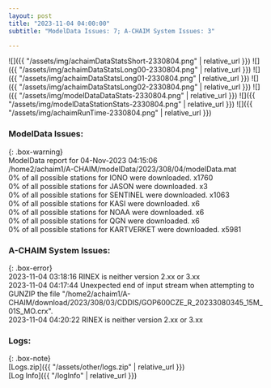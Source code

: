 ```yaml
---
layout: post
title: "2023-11-04 04:00:00"
subtitle: "ModelData Issues: 7; A-CHAIM System Issues: 3"

---
```


![]({{ "/assets/img/achaimDataStatsShort-2330804.png" | relative_url }})
![]({{ "/assets/img/achaimDataStatsLong00-2330804.png" | relative_url }})
![]({{ "/assets/img/achaimDataStatsLong01-2330804.png" | relative_url }})
![]({{ "/assets/img/achaimDataStatsLong02-2330804.png" | relative_url }})
![]({{ "/assets/img/modelDataDataStats-2330804.png" | relative_url }})
![]({{ "/assets/img/modelDataStationStats-2330804.png" | relative_url }})
![]({{ "/assets/img/achaimRunTime-2330804.png" | relative_url }})


### ModelData Issues:  
  
{: .box-warning}  
 ModelData report for 04-Nov-2023 04:15:06   
 /home2/achaim1/A-CHAIM/modelData/2023/308/04/modelData.mat   
 0% of all possible stations for IONO were downloaded. x1760   
 0% of all possible stations for JASON were downloaded. x3   
 0% of all possible stations for SENTINEL were downloaded. x1063   
 0% of all possible stations for KASI were downloaded. x6   
 0% of all possible stations for NOAA were downloaded. x6   
 0% of all possible stations for QGN were downloaded. x6   
 0% of all possible stations for KARTVERKET were downloaded. x5981   
  
### A-CHAIM System Issues:  
  
{: .box-error}  
2023-11-04 03:18:16 RINEX is neither version 2.xx or 3.xx  
2023-11-04 04:17:44 Unexpected end of input stream when attempting to GUNZIP the file "/home2/achaim1/A-CHAIM/download/2023/308/03/CDDIS/GOP600CZE_R_20233080345_15M_01S_MO.crx".  
2023-11-04 04:20:22 RINEX is neither version 2.xx or 3.xx  

### Logs:  
  
{: .box-note}  
[Logs.zip]({{ "/assets/other/logs.zip" | relative_url }})  
[Log Info]({{ "/logInfo" | relative_url }})  

